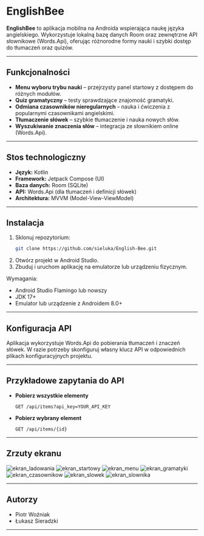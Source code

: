 # EnglishBee

**EnglishBee** to aplikacja mobilna na Androida wspierająca naukę języka angielskiego. Wykorzystuje lokalną bazę danych Room oraz zewnętrzne API słownikowe (Words.Api), oferując różnorodne formy nauki i szybki dostęp do tłumaczeń oraz quizów.

---

## Funkcjonalności

- **Menu wyboru trybu nauki** – przejrzysty panel startowy z dostępem do różnych modułów.
- **Quiz gramatyczny** – testy sprawdzające znajomość gramatyki.
- **Odmiana czasowników nieregularnych** – nauka i ćwiczenia z popularnymi czasownikami angielskimi.
- **Tłumaczenie słówek** – szybkie tłumaczenie i nauka nowych słów.
- **Wyszukiwanie znaczenia słów** – integracja ze słownikiem online (Words.Api).

---

## Stos technologiczny

- **Język:** Kotlin
- **Framework:** Jetpack Compose (UI)
- **Baza danych:** Room (SQLite)
- **API:** Words.Api (dla tłumaczeń i definicji słówek)
- **Architektura:** MVVM (Model-View-ViewModel)

---

## Instalacja

1. Sklonuj repozytorium:
   ```bash
   git clone https://github.com/sieluka/English-Bee.git
   ```
2. Otwórz projekt w Android Studio.
3. Zbuduj i uruchom aplikację na emulatorze lub urządzeniu fizycznym.

Wymagania:
- Android Studio Flamingo lub nowszy
- JDK 17+
- Emulator lub urządzenie z Androidem 8.0+

---

## Konfiguracja API

Aplikacja wykorzystuje Words.Api do pobierania tłumaczeń i znaczeń słówek. W razie potrzeby skonfiguruj własny klucz API w odpowiednich plikach konfiguracyjnych projektu.

---

## Przykładowe zapytania do API

- **Pobierz wszystkie elementy**
  ```http
  GET /api/items?api_key=YOUR_API_KEY
  ```

- **Pobierz wybrany element**
  ```http
  GET /api/items/{id}
  ```

---

## Zrzuty ekranu

![ekran_ladowania](https://github.com/user-attachments/assets/25d20f21-c39f-4752-b2e3-3de2303f0700)
![ekran_startowy](https://github.com/user-attachments/assets/780505a1-7183-4a8d-9ed6-b968f016a709)
![ekran_menu](https://github.com/user-attachments/assets/8a8a54c4-972f-4783-86fd-ed76be51bdf3)
![ekran_gramatyki](https://github.com/user-attachments/assets/be727f34-306c-4d4a-8686-26c984a20f8b)
![ekran_czasownikow](https://github.com/user-attachments/assets/59e00ecd-aed5-4b81-93da-7d29149088a3)
![ekran_slowek](https://github.com/user-attachments/assets/7e1e3e3f-5838-45a8-a7ef-7762f080e9ce)
![ekran_slownika](https://github.com/user-attachments/assets/d43e30ba-4b6b-45d4-8e1b-3889c840838f)

---

## Autorzy

- Piotr Woźniak
- Łukasz Sieradzki

---

